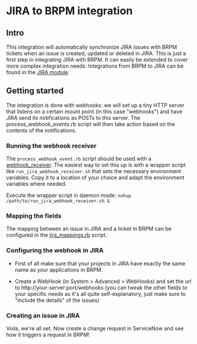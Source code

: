 # JIRA to BRPM integration
## Intro
This integration will automatically synchronize JIRA issues with BRPM tickets when an issue is created, updated or deleted in JIRA. This is just a first step in integrating JIRA with BRPM. It can easily be extended to cover more complex integration needs. Integrations from BRPM to JIRA can be found in the [JIRA module](https://github.com/BMC-RLM/brpm_module_jira). 

## Getting started
The integration is done with webhooks: we will set up a tiny HTTP server that listens on a certain mount point (in this case "webhooks") and have JIRA send its notifications as POSTs to this server. The process_webhook_events.rb script will then take action based on the contents of the notifications.

### Running the webhook receiver
The ```process_webhook_event.rb``` script should be used with a [webhook_receiver](https://github.com/BMC-RLM/brpm_content_framework/blob/master/bin/webhook_receiver). The easiest way to set this up is with a wrapper script like ```run_jira_webhook_receiver.sh``` that sets the necessary environment variables. Copy it to a location of your choice and adapt the environment variables where needed.

Execute the wrapper script in daemon mode: ```nohup /path/to/run_jira_webhook_receiver.sh &```

### Mapping the fields
The mapping between an issue in JIRA and a ticket in BRPM can be configured in the [jira_mappings.rb](https://github.com/BMC-RLM/brpm_module_demo/blob/master/lib/jira_mappings.rb) script.

### Configuring the webhook in JIRA
- First of all make sure that your projects in JIRA have exactly the same name as your applications in BRPM.
 
- Create a WebHook (in System > Advanced > WebHooks) and set the url to http://your-server:port/webhooks (you can tweak the other fields to your specific needs as it's all quite self-explanatory, just make sure to "include the details" of the issues)

### Creating an issue in JIRA
Voila, we're all set. Now create a change request in ServiceNow and see how it triggers a request in BRPM!



